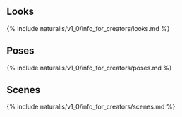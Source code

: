 ## Looks

{% include naturalis/v1_0/info_for_creators/looks.md %}

## Poses

{% include naturalis/v1_0/info_for_creators/poses.md %}

## Scenes

{% include naturalis/v1_0/info_for_creators/scenes.md %}
